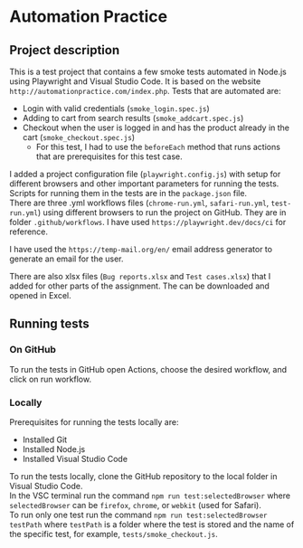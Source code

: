# Automation Practice

## Project description
This is a test project that contains a few smoke tests automated in Node.js using Playwright and Visual Studio Code. It is based on the website `http://automationpractice.com/index.php`.
Tests that are automated are:
- Login with valid credentials (`smoke_login.spec.js`)
- Adding to cart from search results (`smoke_addcart.spec.js`)
- Checkout when the user is logged in and has the product already in the cart (`smoke_checkout.spec.js`)
    - For this test, I had to use the `beforeEach` method that runs actions that are prerequisites for this test case.  

I added a project configuration file (`playwright.config.js`) with setup for different browsers and other important parameters for running the tests. Scripts for running them in the tests are in the `package.json` file. \
There are three .yml workflows files (`chrome-run.yml`, `safari-run.yml`, `test-run.yml`) using different browsers to run the project on GitHub. They are in folder `.github/workflows`. I have used `https://playwright.dev/docs/ci` for reference.

I have used the `https://temp-mail.org/en/` email address generator to generate an email for the user.

There are also xlsx files (`Bug reports.xlsx` and `Test cases.xlsx`) that I added for other parts of the assignment. The can be downloaded and opened in Excel.

## Running tests

### On GitHub
To run the tests in GitHub open Actions, choose the desired workflow, and click on run workflow. 

### Locally
Prerequisites for running the tests locally are:
- Installed Git
- Installed Node.js
- Installed Visual Studio Code

To run the tests locally, clone the GitHub repository to the local folder in Visual Studio Code.\
In the VSC terminal run the command `npm run test:selectedBrowser` where `selectedBrowser` can be `firefox`, `chrome`, or `webkit` (used for Safari).\
To run only one test run the command `npm run test:selectedBrowser testPath` where `testPath` is a folder where the test is stored and the name of the specific test, for example, `tests/smoke_checkout.js`.